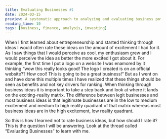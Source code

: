 ```yaml
---
title: Evaluating Businesses #1
date: 2024-03-15
preview: A systematic approach to analyzing and evaluating business potential and performance
reading_time: 10
tags: [business, finance, analysis, investing]
---
```


When I first learned about entrepreneurship and started thinking through ideas I would often rate these ideas on the amount of excitement I had for it. As I saw things that I would perceive as cool, my enthusiasm grew and I would perceive the idea as better the more excited I got about it. For example, the first time I put a logo on a website I was enamored by it thinking “wow this really looks good! The logo I created is on an official website?? How cool! This is going to be a great business!”  But as I went on and have done this multiple times I have realized that these things should be seen as benefits and not key drivers for ranking. When thinking through business ideas it is important to take a step back and look at where it lands on the exciting-reality matrix. The difference between legit businesses and most business ideas is that legitimate businesses are in the low to medium excitement and medium to high reality quadrant of that matrix whereas most business ideas are in the high excitement, low reality quadrant.




So this is how I learned not to rate business ideas, but how should I rate it? This is the question I will be answering. Look at the thread called “Evaluating Businesses” to learn with me.

